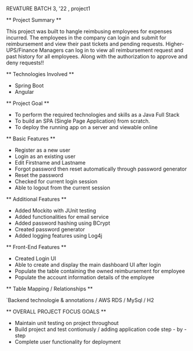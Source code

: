 REVATURE BATCH 3, '22 , project1

** Project Summary **

This project was built to hangle reimbusing employees for expenses incurred. 
The employees in the company can login and submit for reimbursement and view their past tickets and pending requests.
Higher-UPS/Finance Managers can log in to view all reimbursement request and past history for all employees. Along with the authorization to approve and deny requests!!

** Technologies Involved **
- Spring Boot
- Angular

** Project Goal **
- To perform the required technologies and skills as a Java Full Stack
- To build an SPA (Single Page Application) from scratch.
- To deploy the running app on a server and viewable online

** Basic Features **
- Register as a new user
- Login as an existing user
- Edit Firstname and Lastname
- Forgot password then reset automatically through password generator
- Reset the password
- Checked for current login session
- Able to logout from the current session


** Additional Features **
- Added Mockito with JUnit testing 
- Added functionalities for email service
- Added password hashing using BCrypt
- Created password generator
- Added logging features using Log4j

** Front-End Features **
- Created Login UI
- Able to create and display the main dashboard UI after login
- Populate the table containing the owned reimbursement for employee
- Populate the account information details of the employee 

** Table Mapping / Relationships **

 `Backend technologie & annotations / AWS RDS / MySql / H2

** OVERALL PROJECT FOCUS GOALS **
- Maintain unit testing on project throughout 
- Build project and test contionusly / adding application code  step - by - step
- Complete user functionality for deployment 

